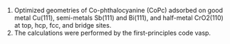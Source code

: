 1. Optimized geometries of Co-phthalocyanine (CoPc) adsorbed on good metal Cu(111), semi-metals Sb(111) and Bi(111), and half-metal CrO2(110) at top, hcp, fcc, and bridge sites. 
2. The calculations were performed by the first-principles code vasp.
